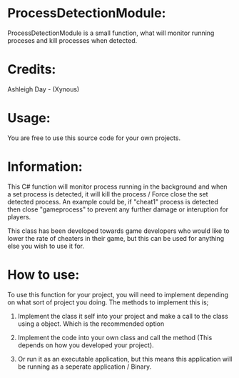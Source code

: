 # ProcessDetectionModule:
ProcessDetectionModule is a small function, what will monitor running proceses and kill processes when detected.

# Credits:
Ashleigh Day - (Xynous)

# Usage:
You are free to use this source code for your own projects.

# Information:
This C# function will monitor process running in the background and when a set process is detected, it will kill the process / Force close the set detected process. An example could be, if "cheat1" process is detected then close "gameprocess" to prevent any further damage or interuption for players.

This class has been developed towards game developers who would like to lower the rate of cheaters in their game, but this can be used for anything else you wish to use it for.

# How to use:
To use this function for your project, you will need to implement depending on what sort of project you doing. The methods to implement this is;

1. Implement the class it self into your project and make a call to the class using a object. Which is the recommended option

2. Implement the code into your own class and call the method (This depends on how you developed your project).

3. Or run it as an executable application, but this means this application will be running as a seperate application / Binary.
